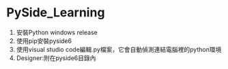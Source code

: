 # PySide_Learning

1. 安裝Python windows release
2. 使用pip安裝pyside6
3. 使用visual studio code編輯.py檔案，它會自動偵測連結電腦裡的python環境
4. Designer:附在pyside6目錄內
